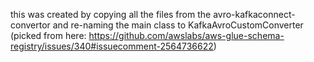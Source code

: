 this was created by copying all the files from the avro-kafkaconnect-convertor and re-naming the main class to KafkaAvroCustomConverter (picked from here: https://github.com/awslabs/aws-glue-schema-registry/issues/340#issuecomment-2564736622)

